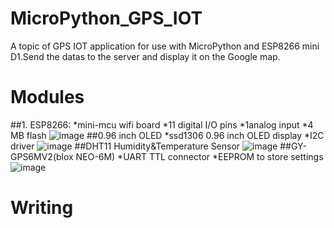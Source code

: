 # MicroPython_GPS_IOT
A topic of GPS IOT application for use with MicroPython and ESP8266 mini D1.Send the datas to the server and display it on the Google map.
# Modules
##1. ESP8266:
  *mini-mcu wifi board
  *11 digital I/O pins
  *1analog input
  *4 MB flash
![image](https://user-images.githubusercontent.com/63340820/149464356-5e10162b-1b92-4701-b343-c4300a6a9824.png)
##0.96 inch OLED
  *ssd1306 0.96 inch OLED display
  *I2C driver
![image](https://user-images.githubusercontent.com/63340820/149465817-9b5c8ae4-d40d-4392-be90-3d98c6935ed0.png)
##DHT11 Humidity&Temperature Sensor
![image](https://user-images.githubusercontent.com/63340820/149466127-64425eb8-e333-41c9-a9fb-04b791c0aeb0.png)
##GY-GPS6MV2(blox NEO-6M)
  *UART TTL connector
  *EEPROM to store settings
![image](https://user-images.githubusercontent.com/63340820/149466806-988e36ae-f8bc-4897-a774-3e369ae7b832.png)


# Writing
